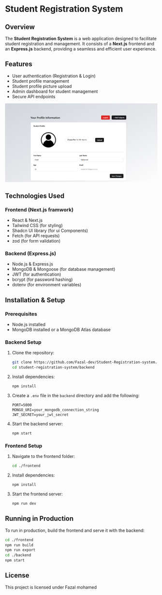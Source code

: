 # Student Registration System

## Overview

The **Student Registration System** is a web application designed to facilitate student registration and management. It consists of a **Next.js** frontend and an **Express.js** backend, providing a seamless and efficient user experience.

## Features

- User authentication (Registration & Login)
- Student profile management
- Student profile picture upload
- Admin dashboard for student management
- Secure API endpoints

![Profile of student](assets/studenProfile.PNG)

## Technologies Used

### Frontend (Next.js framwork)

- React & Next.js
- Tailwind CSS (for styling)
- Shadcn UI library (for ui Components)
- Fetch (for API requests)
- zod (for form validation)

### Backend (Express.js)

- Node.js & Express.js
- MongoDB & Mongoose (for database management)
- JWT (for authentication)
- bcrypt (for password hashing)
- dotenv (for environment variables)

## Installation & Setup

### Prerequisites

- Node.js installed
- MongoDB installed or a MongoDB Atlas database

### Backend Setup

1. Clone the repository:
   ```sh
   git clone https://github.com/Fazal-dev/Student-Registration-system.git
   cd student-registration-system/backend
   ```
2. Install dependencies:
   ```sh
   npm install
   ```
3. Create a `.env` file in the `backend` directory and add the following:
   ```env
   PORT=5000
   MONGO_URI=your_mongodb_connection_string
   JWT_SECRET=your_jwt_secret
   ```
4. Start the backend server:
   ```sh
   npm start
   ```

### Frontend Setup

1. Navigate to the frontend folder:
   ```sh
   cd ./frontend
   ```
2. Install dependencies:
   ```sh
   npm install
   ```
3. Start the frontend server:
   ```sh
   npm run dev
   ```

## Running in Production

To run in production, build the frontend and serve it with the backend:

```sh
cd ./frontend
npm run build
npm run export
cd ./backend
npm start
```

## License

This project is licensed under Fazal mohamed
